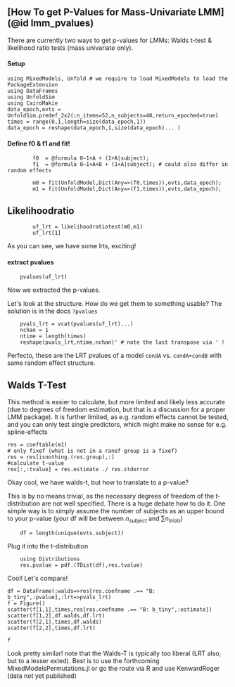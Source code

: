 ## [How To get P-Values for Mass-Univariate LMM](@id lmm_pvalues)
There are currently two ways to get p-values for LMMs: Walds t-test & likelihood ratio tests (mass univariate only).

#### Setup
```@example Main
using MixedModels, Unfold # we require to load MixedModels to load the PackageExtension
using DataFrames
using UnfoldSim
using CairoMakie
data_epoch,evts = UnfoldSim.predef_2x2(;n_items=52,n_subjects=40,return_epoched=true)
times = range(0,1,length=size(data_epoch,1))
data_epoch = reshape(data_epoch,1,size(data_epoch)... )
```

#### Define f0 & f1 and fit!
```@example Main
        f0  = @formula 0~1+A + (1+A|subject);
        f1  = @formula 0~1+A+B + (1+A|subject); # could also differ in random effects
            
        m0 = fit(UnfoldModel,Dict(Any=>(f0,times)),evts,data_epoch);
        m1 = fit(UnfoldModel,Dict(Any=>(f1,times)),evts,data_epoch);
```

## Likelihoodratio
```@example Main
        uf_lrt = likelihoodratiotest(m0,m1)
        uf_lrt[1]
```
As you can see, we have some lrts, exciting!

#### extract pvalues
```@example Main
    pvalues(uf_lrt)
```
Now we extracted the p-values. 

Let's look at the structure. How do we get them to something usable? The solution is in the docs `?pvalues`

```@example Main
    pvals_lrt = vcat(pvalues(uf_lrt)...)
    nchan = 1
    ntime = length(times)
    reshape(pvals_lrt,ntime,nchan)' # note the last transpose via ' !
```

Perfecto, these are the LRT pvalues of a model `condA` vs. `condA+condB` with same random effect structure.

## Walds T-Test
This method is easier to calculate, but more limited and likely less accurate (due to degrees of freedom estimation, but that is a discussion for a proper LMM package). It is further limited, as e.g. random effects cannot be tested, and you can only test single predictors, which might make no sense for e.g. spline-effects

```@example Main
res = coeftable(m1)
# only fixef (what is not in a ranef group is a fixef)
res = res[isnothing.(res.group),:] 
#calculate t-value
res[:,:tvalue] = res.estimate ./ res.stderror
``` 

Okay cool, we have walds-t, but how to translate to a p-value?

This is by no means trivial, as the necessary degrees of freedom of the t-distribution are not well specified. There is a huge debate how to do it.
One simple way is to simply assume the number of subjects as an upper bound to your p-value (your df will be between $n_{subject}$ and $\sum{n_{trials}}$)

```@example Main
    df = length(unique(evts.subject))
```
Plug it into the t-distribution
```@example Main
    using Distributions
    res.pvalue = pdf.(TDist(df),res.tvalue)

```

Cool! Let's compare!
```@example Main
df = DataFrame(:walds=>res[res.coefname .== "B: b_tiny",:pvalue],:lrt=>pvals_lrt)
f = Figure()
scatter(f[1,1],times,res[res.coefname .== "B: b_tiny",:estimate])
scatter(f[1,2],df.walds,df.lrt)
scatter(f[2,1],times,df.walds)
scatter(f[2,2],times,df.lrt)

f
``` 
Look pretty similar! note that the Walds-T is typically too liberal (LRT also, but to a lesser exted). Best is to use the forthcoming MixedModelsPermutations.jl or go the route via R and use KenwardRoger (data not yet published)
